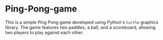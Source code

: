 # Ping-Pong-game
This is a simple Ping Pong game developed using Python's `turtle` graphics library. The game features two paddles, a ball, and a scoreboard, allowing two players to play against each other.
